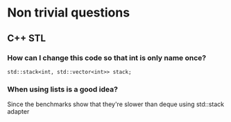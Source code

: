 # Non trivial questions

## C++ STL

### How can I change this code so that int is only name once?

```
std::stack<int, std::vector<int>> stack;
```

### When using lists is a good idea?

Since the benchmarks show that they're slower than deque using std::stack adapter
